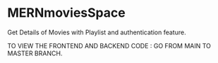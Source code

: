 # MERNmoviesSpace
Get Details of Movies with Playlist and authentication feature.

TO VIEW THE FRONTEND AND BACKEND CODE : GO FROM MAIN TO MASTER BRANCH.

